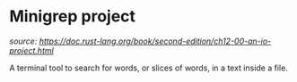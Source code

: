 # Minigrep project
*source: https://doc.rust-lang.org/book/second-edition/ch12-00-an-io-project.html*

A terminal tool to search for words, or slices of words, in a text inside a file.
